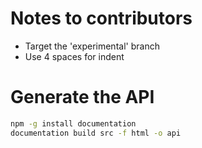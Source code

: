 # Notes to contributors

* Target the 'experimental' branch
* Use 4 spaces for indent

# Generate the API

~~~bash
npm -g install documentation
documentation build src -f html -o api
~~~
